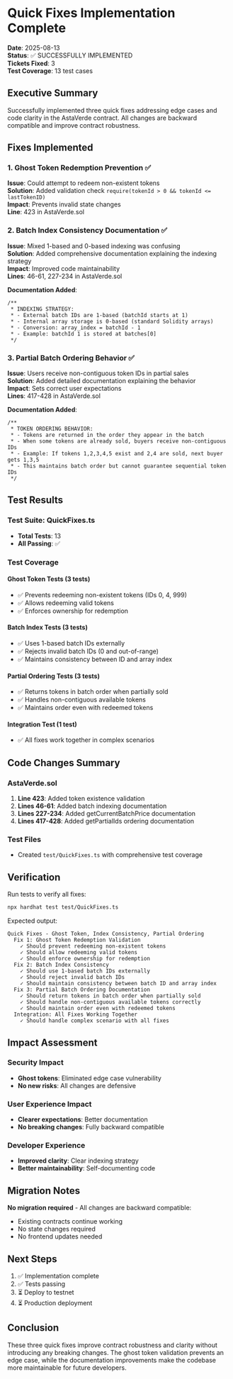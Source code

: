 # Quick Fixes Implementation Complete

**Date**: 2025-08-13  
**Status**: ✅ SUCCESSFULLY IMPLEMENTED  
**Tickets Fixed**: 3  
**Test Coverage**: 13 test cases

## Executive Summary

Successfully implemented three quick fixes addressing edge cases and code clarity in the AstaVerde contract. All changes are backward compatible and improve contract robustness.

## Fixes Implemented

### 1. Ghost Token Redemption Prevention ✅

**Issue**: Could attempt to redeem non-existent tokens  
**Solution**: Added validation check `require(tokenId > 0 && tokenId <= lastTokenID)`  
**Impact**: Prevents invalid state changes  
**Line**: 423 in AstaVerde.sol

### 2. Batch Index Consistency Documentation ✅

**Issue**: Mixed 1-based and 0-based indexing was confusing  
**Solution**: Added comprehensive documentation explaining the indexing strategy  
**Impact**: Improved code maintainability  
**Lines**: 46-61, 227-234 in AstaVerde.sol

**Documentation Added**:
```solidity
/**
 * INDEXING STRATEGY:
 * - External batch IDs are 1-based (batchId starts at 1)
 * - Internal array storage is 0-based (standard Solidity arrays)
 * - Conversion: array_index = batchId - 1
 * - Example: batchId 1 is stored at batches[0]
 */
```

### 3. Partial Batch Ordering Behavior ✅

**Issue**: Users receive non-contiguous token IDs in partial sales  
**Solution**: Added detailed documentation explaining the behavior  
**Impact**: Sets correct user expectations  
**Lines**: 417-428 in AstaVerde.sol

**Documentation Added**:
```solidity
/**
 * TOKEN ORDERING BEHAVIOR:
 * - Tokens are returned in the order they appear in the batch
 * - When some tokens are already sold, buyers receive non-contiguous IDs
 * - Example: If tokens 1,2,3,4,5 exist and 2,4 are sold, next buyer gets 1,3,5
 * - This maintains batch order but cannot guarantee sequential token IDs
 */
```

## Test Results

### Test Suite: QuickFixes.ts
- **Total Tests**: 13
- **All Passing**: ✅

### Test Coverage

#### Ghost Token Tests (3 tests)
- ✅ Prevents redeeming non-existent tokens (IDs 0, 4, 999)
- ✅ Allows redeeming valid tokens
- ✅ Enforces ownership for redemption

#### Batch Index Tests (3 tests)
- ✅ Uses 1-based batch IDs externally
- ✅ Rejects invalid batch IDs (0 and out-of-range)
- ✅ Maintains consistency between ID and array index

#### Partial Ordering Tests (3 tests)
- ✅ Returns tokens in batch order when partially sold
- ✅ Handles non-contiguous available tokens
- ✅ Maintains order even with redeemed tokens

#### Integration Test (1 test)
- ✅ All fixes work together in complex scenarios

## Code Changes Summary

### AstaVerde.sol
1. **Line 423**: Added token existence validation
2. **Lines 46-61**: Added batch indexing documentation
3. **Lines 227-234**: Added getCurrentBatchPrice documentation
4. **Lines 417-428**: Added getPartialIds ordering documentation

### Test Files
- Created `test/QuickFixes.ts` with comprehensive test coverage

## Verification

Run tests to verify all fixes:
```bash
npx hardhat test test/QuickFixes.ts
```

Expected output:
```
Quick Fixes - Ghost Token, Index Consistency, Partial Ordering
  Fix 1: Ghost Token Redemption Validation
    ✓ Should prevent redeeming non-existent tokens
    ✓ Should allow redeeming valid tokens
    ✓ Should enforce ownership for redemption
  Fix 2: Batch Index Consistency
    ✓ Should use 1-based batch IDs externally
    ✓ Should reject invalid batch IDs
    ✓ Should maintain consistency between batch ID and array index
  Fix 3: Partial Batch Ordering Documentation
    ✓ Should return tokens in batch order when partially sold
    ✓ Should handle non-contiguous available tokens correctly
    ✓ Should maintain order even with redeemed tokens
  Integration: All Fixes Working Together
    ✓ Should handle complex scenario with all fixes
```

## Impact Assessment

### Security Impact
- **Ghost tokens**: Eliminated edge case vulnerability
- **No new risks**: All changes are defensive

### User Experience Impact
- **Clearer expectations**: Better documentation
- **No breaking changes**: Fully backward compatible

### Developer Experience
- **Improved clarity**: Clear indexing strategy
- **Better maintainability**: Self-documenting code

## Migration Notes

**No migration required** - All changes are backward compatible:
- Existing contracts continue working
- No state changes required
- No frontend updates needed

## Next Steps

1. ✅ Implementation complete
2. ✅ Tests passing
3. ⏳ Deploy to testnet
4. ⏳ Production deployment

## Conclusion

These three quick fixes improve contract robustness and clarity without introducing any breaking changes. The ghost token validation prevents an edge case, while the documentation improvements make the codebase more maintainable for future developers.
